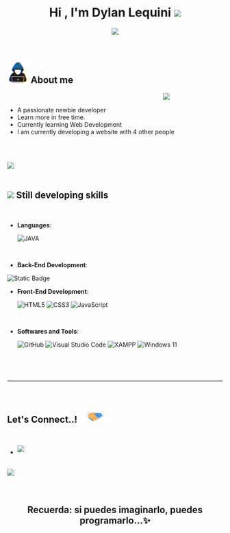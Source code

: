 <h1 align="center"><b>Hi , I'm Dylan Lequini </b><img src="https://media.giphy.com/media/hvRJCLFzcasrR4ia7z/giphy.gif" width="35"></h1>

<p align="center">
  <a href="https://github.com/DenverCoder1/readme-typing-svg"><img src="https://readme-typing-svg.herokuapp.com?font=Time+New+Roman&color=cyan&size=25&center=true&vCenter=true&width=600&height=100&lines=Si+puedes+imaginarlo,;puedes+programarlo..&hearts;++;Web+Development+Student,;Computer+Science+Student,;Newbie+Developer,;Active+Learner,;Love+to+learn+new+stuffs..<3"></a>
</p>

<br>

## <picture><img src = "https://github.com/0xAbdulKhalid/0xAbdulKhalid/raw/main/assets/mdImages/about_me.gif" width = 50px></picture> **About me**

<picture> <img align="right" src="https://i.gifer.com/origin/08/089af74235a38edcc7b433321f0a5472_w200.gif" width = 140px></picture>

<br>

- A passionate newbie developer
- Learn more in free time.
- Currently learning Web Development
- I am currently developing a website with 4 other people

<br><br>

<img src="https://user-images.githubusercontent.com/73097560/115834477-dbab4500-a447-11eb-908a-139a6edaec5c.gif"><br><br>

## <img src="https://media2.giphy.com/media/QssGEmpkyEOhBCb7e1/giphy.gif?cid=ecf05e47a0n3gi1bfqntqmob8g9aid1oyj2wr3ds3mg700bl&rid=giphy.gif" width ="25"><b> Still developing skills</b>
<br>

<p align="center">

- **Languages**:
    
    ![JAVA](https://img.shields.io/badge/Java-ED8B00?style=for-the-badge&logo=openjdk&logoColor=white)

<br>

- **Back-End Development**:

![Static Badge](https://img.shields.io/badge/PHP-%23777BB4?style=for-the-badge&logo=PHP&logoColor=white)
    
- **Front-End Development**:

   ![HTML5](https://img.shields.io/badge/HTML5%20-%23E34F26.svg?style=for-the-badge&logo=html5&logoColor=white)
   ![CSS3](https://img.shields.io/badge/CSS%20-%231572B6.svg?style=for-the-badge&logo=css3&logoColor=white)
   ![JavaScript](https://img.shields.io/badge/JavaScript%20-%23F7DF1E.svg?style=for-the-badge&logo=javascript&logoColor=black)

<br>

- **Softwares and Tools**:

    ![GitHub](https://img.shields.io/badge/github-%23121011.svg?style=for-the-badge&logo=github&logoColor=white)
    ![Visual Studio Code](https://img.shields.io/badge/Visual%20Studio%20Code-0078d7.svg?style=for-the-badge&logo=visual-studio-code&logoColor=white)
    ![XAMPP](https://img.shields.io/badge/XAMPP-orange?style=for-the-badge&logo=xampp&logoColor=white&color=orange)
    ![Windows 11](https://img.shields.io/badge/Windows%2011-%230078D4?style=for-the-badge&logo=windows11&logoColor=white)

<br> 

</p>

<br>

-----

<br>

## <b> Let's Connect..!</b><img src="https://github.com/0xAbdulKhalid/0xAbdulKhalid/raw/main/assets/mdImages/handshake.gif" width ="80">
<br>
<div align='left'>

<ul>

<li>
<a href="mailto:0xabdulkhalid@gmail.com" target="_blank">
<img src="https://img.shields.io/badge/gmail:  lequinidylan@gmail.com-%23EA4335.svg?style=for-the-badge&logo=gmail&logoColor=white" t=mail style="margin-bottom: 5px;" />
</a>
</li>
	
</ul>
</div>

<br>
<img src="https://user-images.githubusercontent.com/73097560/115834477-dbab4500-a447-11eb-908a-139a6edaec5c.gif">
<br>
<br>
<br>

<div align='center'>

## <b>Recuerda: si puedes imaginarlo, puedes programarlo...✨</b>
